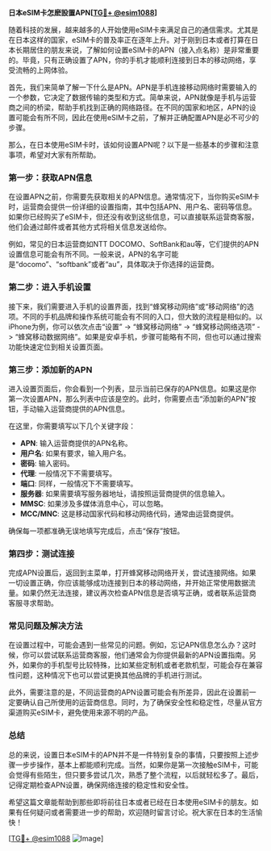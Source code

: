 **日本eSIM卡怎麽設置APN[[TG💪+ @esim1088](https://t.me/s/esim1088)]**

随着科技的发展，越来越多的人开始使用eSIM卡来满足自己的通信需求。尤其是在日本这样的国家，eSIM卡的普及率正在逐年上升。对于刚到日本或者打算在日本长期居住的朋友来说，了解如何设置eSIM卡的APN（接入点名称）是非常重要的。毕竟，只有正确设置了APN，你的手机才能顺利连接到日本的移动网络，享受流畅的上网体验。

首先，我们来简单了解一下什么是APN。APN是手机连接移动网络时需要输入的一个参数，它决定了数据传输的类型和方式。简单来说，APN就像是手机与运营商之间的桥梁，帮助手机找到正确的网络路径。在不同的国家和地区，APN的设置可能会有所不同，因此在使用eSIM卡之前，了解并正确配置APN是必不可少的步骤。

那么，在日本使用eSIM卡时，该如何设置APN呢？以下是一些基本的步骤和注意事项，希望对大家有所帮助。

### **第一步：获取APN信息**
在设置APN之前，你需要先获取相关的APN信息。通常情况下，当你购买eSIM卡时，运营商会提供一份详细的设置指南，其中包括APN、用户名、密码等信息。如果你已经购买了eSIM卡，但还没有收到这些信息，可以直接联系运营商客服，他们会通过邮件或者其他方式将相关信息发送给你。

例如，常见的日本运营商如NTT DOCOMO、SoftBank和au等，它们提供的APN设置信息可能会有所不同。一般来说，APN的名字可能是“docomo”、“softbank”或者“au”，具体取决于你选择的运营商。

### **第二步：进入手机设置**
接下来，我们需要进入手机的设置界面，找到“蜂窝移动网络”或“移动网络”的选项。不同的手机品牌和操作系统可能会有不同的入口，但大致的流程是相似的。以iPhone为例，你可以依次点击“设置” -> “蜂窝移动网络” -> “蜂窝移动网络选项” -> “蜂窝移动数据网络”。如果是安卓手机，步骤可能略有不同，但也可以通过搜索功能快速定位到相关设置页面。

### **第三步：添加新的APN**
进入设置页面后，你会看到一个列表，显示当前已保存的APN信息。如果这是你第一次设置APN，那么列表中应该是空的。此时，你需要点击“添加新的APN”按钮，手动输入运营商提供的APN信息。

在这里，你需要填写以下几个关键字段：

- **APN**: 输入运营商提供的APN名称。
- **用户名**: 如果有要求，输入用户名。
- **密码**: 输入密码。
- **代理**: 一般情况下不需要填写。
- **端口**: 同样，一般情况下不需要填写。
- **服务器**: 如果需要填写服务器地址，请按照运营商提供的信息输入。
- **MMSC**: 如果涉及多媒体消息中心，可以忽略。
- **MCC/MNC**: 这是移动国家代码和移动网络代码，通常由运营商提供。

确保每一项都准确无误地填写完成后，点击“保存”按钮。

### **第四步：测试连接**
完成APN设置后，返回到主菜单，打开蜂窝移动网络开关，尝试连接网络。如果一切设置正确，你应该能够成功连接到日本的移动网络，并开始正常使用数据流量。如果仍然无法连接，建议再次检查APN信息是否填写正确，或者联系运营商客服寻求帮助。

### **常见问题及解决方法**
在设置过程中，可能会遇到一些常见的问题。例如，忘记APN信息怎么办？这时候，你可以尝试联系运营商客服，他们通常会为你提供最新的APN设置指南。另外，如果你的手机型号比较特殊，比如某些定制机或者老款机型，可能会存在兼容性问题，这种情况下也可以尝试更换其他品牌的手机进行测试。

此外，需要注意的是，不同运营商的APN设置可能会有所差异，因此在设置前一定要确认自己所使用的运营商信息。同时，为了确保安全性和稳定性，尽量从官方渠道购买eSIM卡，避免使用来源不明的产品。

### **总结**
总的来说，设置日本eSIM卡的APN并不是一件特别复杂的事情，只要按照上述步骤一步步操作，基本上都能顺利完成。当然，如果你是第一次接触eSIM卡，可能会觉得有些陌生，但只要多尝试几次，熟悉了整个流程，以后就轻松多了。最后，记得定期检查APN设置，确保网络连接的稳定性和安全性。

希望这篇文章能帮助到那些即将前往日本或者已经在日本使用eSIM卡的朋友。如果有任何疑问或者需要进一步的帮助，欢迎随时留言讨论。祝大家在日本的生活愉快！

[[TG💪+ @esim1088](https://t.me/s/esim1088) ![Image](https://i.postimg.cc/4NQfJmqS/Snipaste-2025-05-13-00-14-12.png)]